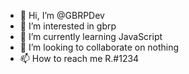 - 👋 Hi, I’m @GBRPDev
- 👀 I’m interested in gbrp
- 🌱 I’m currently learning JavaScript 
- 💞️ I’m looking to collaborate on nothing
- 📫 How to reach me R.#1234

<!---
GBRPDev/GBRPDev is a ✨ special ✨ repository because its `README.md` (this file) appears on your GitHub profile.
You can click the Preview link to take a look at your changes.
--->
